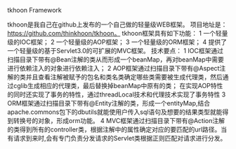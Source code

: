 tkhoon Framework

tkhoon是我自己在github上发布的一个自己做的轻量级WEB框架。
项目地址是：https://github.com/thinkhoon/tkhoon。
tkhoon框架具有如下功能：
1 一个轻量级的IOC框架；
2 一个轻量级的AOP框架；
3 一个轻量级的ORM框架；
4 提供了一个轻量级的基于Servlet3.0的可扩展的MVC框架。
技术要点：
1 IOC框架通过扫描目录下带有@Bean注解的类从而形成一个beanMap，再对beanMap中需要进行依赖注入的对象进行依赖注入；
2 AOP框架通过扫描目录下带有@Aspect注解的类并且查看注解被赋予的包名和类名类确定哪些类需要被生成代理类，然后通过cglib生成相应的代理类，最后替换掉beanMap中原有的类；
 在实现AOP特性的同时还实现了事务的特性，通过threadLocal技术和代理技术实现了事务特性
3 ORM框架通过扫描目录下带有@Entity注解的类，形成一个entityMap,结合apache.commons包下的dbutils就能使用户传入sql语句及想要的结果类型就能得到转换号的对象，形成orm功能。
4 MVC框架通过扫描目录下带有@Action注解的类得到所有的controller类，根据注解中的属性确定对应的要匹配的url路径。当有请求到来时,会有专门负责分发请求的Servlet类根据正则匹配对请求进行分发。


